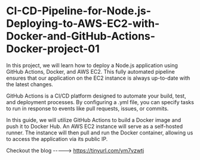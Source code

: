 # CI-CD-Pipeline-for-Node.js-Deploying-to-AWS-EC2-with-Docker-and-GitHub-Actions-Docker-project-01
In this project, we will learn how to deploy a Node.js application using GitHub Actions, Docker, and AWS EC2. This fully automated pipeline ensures that our application on the EC2 instance is always up-to-date with the latest changes.

GitHub Actions is a CI/CD platform designed to automate your build, test, and deployment processes. By configuring a .yml file, you can specify tasks to run in response to events like pull requests, issues, or commits.

In this guide, we will utilize GitHub Actions to build a Docker image and push it to Docker Hub. An AWS EC2 instance will serve as a self-hosted runner. The instance will then pull and run the Docker container, allowing us to access the application via its public IP.

Checkout the blog -----> https://tinyurl.com/ym7vzwtj
